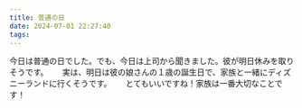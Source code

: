 ```yaml
---
title: 普通の日
date: 2024-07-01 22:27:40
tags:
---
```

今日は普通の日でした。でも、今日は上司から聞きました。彼が明日休みを取りそうです。　　
実は、明日は彼の娘さんの１歳の誕生日で、家族と一緒にディズニーランドに行くそうです。　　
とてもいいですね！家族は一番大切なことです！